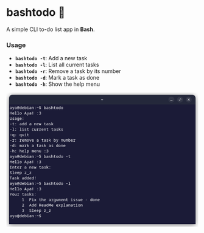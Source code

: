 # bashtodo 📝

A simple CLI to-do list app in **Bash**.
### Usage 
- **`bashtodo -t`**: Add a new task
- **`bashtodo -l`**: List all current tasks
- **`bashtodo -r`**: Remove a task by its number
- **`bashtodo -d`**: Mark a task as done
- **`bashtodo -h`**: Show the help menu

![screenshot](ss.png)



